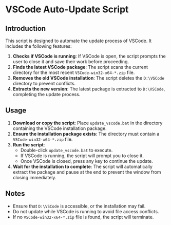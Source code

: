 # VSCode Auto-Update Script

## Introduction
This script is designed to automate the update process of VSCode. It includes the following features:

1. **Checks if VSCode is running**: If VSCode is open, the script prompts the user to close it and save their work before proceeding.
2. **Finds the latest VSCode package**: The script scans the current directory for the most recent `VSCode-win32-x64-*.zip` file.
3. **Removes the old VSCode installation**: The script deletes the `D:\VSCode` directory to prevent conflicts.
4. **Extracts the new version**: The latest package is extracted to `D:\VSCode`, completing the update process.

## Usage

1. **Download or copy the script**: Place `update_vscode.bat` in the directory containing the VSCode installation package.
2. **Ensure the installation package exists**: The directory must contain a `VSCode-win32-x64-*.zip` file.
3. **Run the script**:
   - Double-click `update_vscode.bat` to execute.
   - If VSCode is running, the script will prompt you to close it.
   - Once VSCode is closed, press any key to continue the update.
4. **Wait for the installation to complete**: The script will automatically extract the package and pause at the end to prevent the window from closing immediately.

## Notes
- Ensure that `D:\VSCode` is accessible, or the installation may fail.
- Do not update while VSCode is running to avoid file access conflicts.
- If no `VSCode-win32-x64-*.zip` file is found, the script will terminate.
